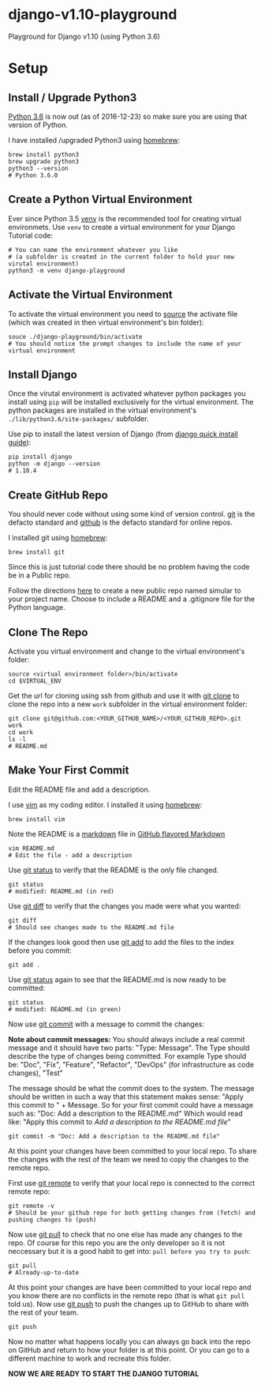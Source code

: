 # django-v1.10-playground
Playground for Django v1.10 (using Python 3.6)

# Setup

## Install / Upgrade Python3
[Python 3.6](https://docs.python.org/release/3.6.0/) is now out (as of 2016-12-23) so make sure you are using that version of Python.

I have installed /upgraded Python3 using [homebrew](http://brew.sh/):
```
brew install python3
brew upgrade python3
python3 --version
# Python 3.6.0
```


## Create a Python Virtual Environment
Ever since Python 3.5 [venv](https://docs.python.org/3/library/venv.html) is the recommended tool for creating virtual environmets.
Use `venv` to create a virtual environment for your Django Tutorial code:
```
# You can name the environment whatever you like
# (a subfolder is created in the current folder to hold your new virutal environment)
python3 -m venv django-playground
```


## Activate the Virtual Environment
To activate the virtual environment you need to [source](http://superuser.com/a/46149) the activate file (which was created in then virtual environment's bin folder):
```
souce ./django-playground/bin/activate
# You should notice the prompt changes to include the name of your virtual environment
```


## Install Django
Once the virutal environment is activated whatever python packages you install
using `pip` will be installed exclusively for the virtual environment. The python packages are
installed in the virtual environment's `./lib/python3.6/site-packages/` subfolder.

Use pip to install the latest version of Django (from [django quick install guide](https://docs.djangoproject.com/en/1.10/intro/install/)):
```
pip install django
python -m django --version
# 1.10.4
```


## Create GitHub Repo
You should never code without using some kind of version control.
[git](https://git-scm.com/) is the defacto standard and [github](?) is the defacto standard for online repos.

I installed git using [homebrew](http://brew.sh/):
```
brew install git
```

Since this is just tutorial code there should be no problem having the code be in a Public repo.

Follow the directions [here](https://help.github.com/articles/creating-a-new-repository/) 
to create a new public repo named simular to your project name. Choose to include a README and a .gitignore file for the Python language.


## Clone The Repo
Activate you virtual environment and change to the virtual environment's folder:
```
source <virtual environment folder>/bin/activate
cd $VIRTUAL_ENV
```

Get the url for cloning using ssh from github and use it
with [git clone](https://git-scm.com/docs/git-clone) to clone the repo
into a new `work` subfolder in the virtual environment folder:
```
git clone git@github.com:<YOUR_GITHUB_NAME>/<YOUR_GITHUB_REPO>.git work
cd work
ls -l
# README.md
```


## Make Your First Commit
Edit the README file and add a description.

I use [vim](http://www.vim.org/) as my coding editor.
I installed it using [homebrew](http://brew.sh/):
```
brew install vim
```

Note the README is a [markdown](https://daringfireball.net/projects/markdown/syntax) file in [GitHub flavored Markdown](https://guides.github.com/features/mastering-markdown/)
```
vim README.md
# Edit the file - add a description
```

Use [git status](https://git-scm.com/docs/git-status) to verify that the README is the only file changed.
```
git status
# modified: README.md (in red)
```

Use [git diff](https://git-scm.com/docs/git-diff) to verify that the changes you made were what you wanted:
```
git diff
# Should see changes made to the README.md file
```

If the changes look good then use [git add](https://git-scm.com/docs/git-add) to add the files to the index before you commit:
```
git add .
```

Use [git status](https://git-scm.com/docs/git-status) again to see that the README.md is now ready to be committed:
```
git status
# modified: README.md (in green)
```

Now use [git commit](https://git-scm.com/docs/git-commit) with a message to commit the changes:


**Note about commit messages:** You should always include a real commit message
and it should have two parts: "Type: Message". The Type should describe the
type of changes being committed. For example Type should be: "Doc", "Fix",
"Feature", "Refactor", "DevOps" (for infrastructure as code changes), "Test"

The message should be what the commit does to the system.
The message should be written in such a way that this statement makes
sense: "Apply this commit to " + Message.
So for your first commit could have a message such as: "Doc: Add a description to the README.md"
Which would read like: "Apply this commit to *Add a description to the README.md file*"
```
git commit -m "Doc: Add a description to the README.md file"
```

At this point your changes have been committed to your local repo.
To share the changes with the rest of the team we need to copy the changes to the remote repo.

First use [git remote](https://git-scm.com/docs/git-remote) to verify that your local repo is connected
to the correct remote repo:
```
git remote -v
# Should be your github repo for both getting changes from (fetch) and pushing changes to (push)
```

Now use [git pull](https://git-scm.com/docs/git-pull) to check that no one
else has made any changes to the repo.
Of course for this repo you are the only developer so it is not neccessary
but it is a good habit to get into: `pull before you try to push`:
```
git pull
# Already-up-to-date
```

At this point your changes are have been committed to your local repo and you know there are no conflicts in the remote repo (that is what `git pull` told us). Now use [git push](https://git-scm.com/docs/git-push) to push the changes up to GitHub to share with the rest of your team.
```
git push
```

Now no matter what happens locally you can always go back into the repo on GitHub and return to how your folder is at this point. Or you can go to a different machine to work and recreate this folder.


**NOW WE ARE READY TO START THE DJANGO TUTORIAL**

